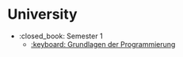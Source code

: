# University

<ul>
    <li>:closed_book: Semester 1
        <ul>
            <li>
                <a href="https://github.com/funkycitizen24/Grundlagen-der-Progra">
                    :keyboard: Grundlagen der Programmierung
                </a>
            </li>
        </ul>
    </li>
